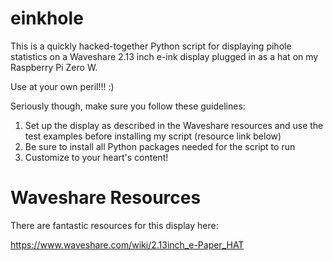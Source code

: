 # einkhole

This is a quickly hacked-together Python script for displaying pihole statistics on a Waveshare 2.13 inch e-ink display plugged in as a hat on my Raspberry Pi Zero W.

Use at your own peril!!! :)

Seriously though, make sure you follow these guidelines:

1. Set up the display as described in the Waveshare resources and use the test examples before installing my script (resource link below)
2. Be sure to install all Python packages needed for the script to run
3. Customize to your heart's content!

# Waveshare Resources
There are fantastic resources for this display here:

https://www.waveshare.com/wiki/2.13inch_e-Paper_HAT


